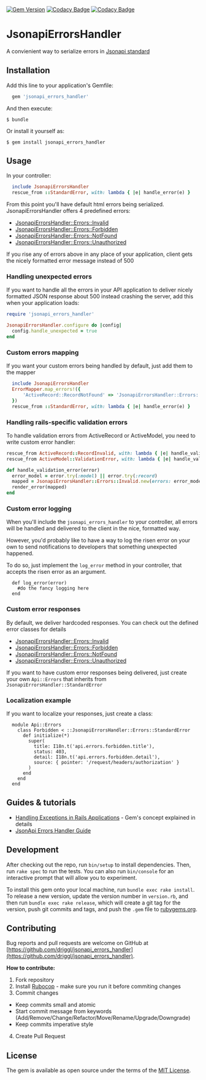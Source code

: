 [![Gem Version](https://badge.fury.io/rb/jsonapi_errors_handler.svg)](https://badge.fury.io/rb/jsonapi_errors_handler)
[![Codacy Badge](https://app.codacy.com/project/badge/Grade/6dba6e4556354789809185e0decde4f8)](https://www.codacy.com/gh/driggl/jsonapi_errors_handler?utm_source=github.com&amp;utm_medium=referral&amp;utm_content=driggl/jsonapi_errors_handler&amp;utm_campaign=Badge_Grade)
[![Codacy Badge](https://app.codacy.com/project/badge/Coverage/6dba6e4556354789809185e0decde4f8)](https://www.codacy.com/gh/driggl/jsonapi_errors_handler?utm_source=github.com&utm_medium=referral&utm_content=driggl/jsonapi_errors_handler&utm_campaign=Badge_Coverage)


# JsonapiErrorsHandler

A convienient way to serialize errors in [Jsonapi standard](https://jsonapi.org)

## Installation

Add this line to your application's Gemfile:

```ruby
  gem 'jsonapi_errors_handler'
```

And then execute:

    $ bundle

Or install it yourself as:

    $ gem install jsonapi_errors_handler

## Usage

In your controller:

```ruby
  include JsonapiErrorsHandler
  rescue_from ::StandardError, with: lambda { |e| handle_error(e) }
```

From this point you'll have default html errors being serialized. JsonapiErrorsHandler offers 4 predefined errors:

*   [JsonapiErrorsHandler::Errors::Invalid](https://github.com/driggl/jsonapi_errors_handler/blob/master/lib/jsonapi_errors_handler/errors/invalid.rb)
*   [JsonapiErrorsHandler::Errors::Forbidden](https://github.com/driggl/jsonapi_errors_handler/blob/master/lib/jsonapi_errors_handler/errors/forbidden.rb)
*   [JsonapiErrorsHandler::Errors::NotFound](https://github.com/driggl/jsonapi_errors_handler/blob/master/lib/jsonapi_errors_handler/errors/not_found.rb)
*   [JsonapiErrorsHandler::Errors::Unauthorized](https://github.com/driggl/jsonapi_errors_handler/blob/master/lib/jsonapi_errors_handler/errors/unauthorized.rb)

If you rise any of errors above in any place of your application, client gets the nicely formatted error message instead of 500

### Handling unexpected errors

If you want to handle all the errors in your API application to deliver nicely formatted JSON response about 500 instead crashing the server, add this when your application loads:

```ruby
require 'jsonapi_errors_handler'

JsonapiErrorsHandler.configure do |config|
  config.handle_unexpected = true
end
```

### Custom errors mapping

If you want your custom errors being handled by default, just add them to the mapper

```ruby
  include JsonapiErrorsHandler
  ErrorMapper.map_errors!({
      'ActiveRecord::RecordNotFound' => 'JsonapiErrorsHandler::Errors::NotFound'
  })
  rescue_from ::StandardError, with: lambda { |e| handle_error(e) }
```

### Handling rails-specific validation errors

To handle validation errors from ActiveRecord or ActiveModel, you need to write custom
error handler:

```ruby
rescue_from ActiveRecord::RecordInvalid, with: lambda { |e| handle_validation_error(e) }
rescue_from ActiveModel::ValidationError, with: lambda { |e| handle_validation_error(e) }

def handle_validation_error(error)
  error_model = error.try(:model) || error.try(:record)
  mapped = JsonapiErrorsHandler::Errors::Invalid.new(errors: error_model.errors)
  render_error(mapped)
end
```

### Custom error logging

When you'll include the `jsonapi_errors_handler` to your controller, all errors will be handled and delivered to the client in the nice, formatted
way.

However, you'd probably like to have a way to log the risen error on your own to send notifications to developers that
something unexpected happened.

To do so, just implement the `log_error` method in your controller, that accepts the risen error as an argument.

```
  def log_error(error)
    #do the fancy logging here
  end
```

### Custom error responses

By default, we deliver hardcoded responses. You can check out the defined error classes for details

*   [JsonapiErrorsHandler::Errors::Invalid](https://github.com/driggl/jsonapi_errors_handler/blob/master/lib/jsonapi_errors_handler/errors/invalid.rb)
*   [JsonapiErrorsHandler::Errors::Forbidden](https://github.com/driggl/jsonapi_errors_handler/blob/master/lib/jsonapi_errors_handler/errors/forbidden.rb)
*   [JsonapiErrorsHandler::Errors::NotFound](https://github.com/driggl/jsonapi_errors_handler/blob/master/lib/jsonapi_errors_handler/errors/not_found.rb)
*   [JsonapiErrorsHandler::Errors::Unauthorized](https://github.com/driggl/jsonapi_errors_handler/blob/master/lib/jsonapi_errors_handler/errors/unauthorized.rb)

If you want to have custom error responses being delivered, just create your own `Api::Errors` that inherits from `JsonapiErrorsHandler::StandardError`

### Localization example

If you want to localize your responses, just create a class:

```
  module Api::Errors
    class Forbidden < ::JsonapiErrorsHandler::Errors::StandardError
      def initialize(*)
        super(
          title: I18n.t('api.errors.forbidden.title'),
          status: 403,
          detail: I18n.t('api.errors.forbidden.detail'),
          source: { pointer: '/request/headers/authorization' }
        )
      end
    end
  end
```

## Guides & tutorials

*   [Handling Exceptions in Rails Applications](https://driggl.com/blog/a/handling-exceptions-in-rails-applications) - Gem's concept explained in details
*   [JsonApi Errors Handler Guide](https://driggl.com/blog/a/json-api-errors-handler)

## Development

After checking out the repo, run `bin/setup` to install dependencies. Then, run `rake spec` to run the tests. You can also run `bin/console` for an interactive prompt that will allow you to experiment.

To install this gem onto your local machine, run `bundle exec rake install`. To release a new version, update the version number in `version.rb`, and then run `bundle exec rake release`, which will create a git tag for the version, push git commits and tags, and push the `.gem` file to [rubygems.org](https://rubygems.org).

## Contributing

Bug reports and pull requests are welcome on GitHub at [https://github.com/driggl/jsonapi_errors_handler](https://github.com/driggl/jsonapi_errors_handler).

**How to contribute:**

1.  Fork repository
2.  Install [Rubocop](https://github.com/rubocop-hq/rubocop) - make sure you run it before commiting changes
3.  Commit changes
  *   Keep commits small and atomic
  *   Start commit message from keywords (Add/Remove/Change/Refactor/Move/Rename/Upgrade/Downgrade)
  *   Keep commits imperative style
4.  Create Pull Request

## License

The gem is available as open source under the terms of the [MIT License](https://opensource.org/licenses/MIT).
